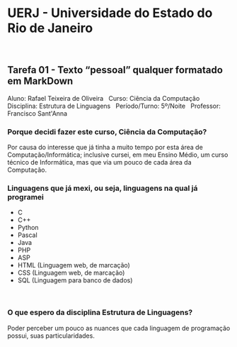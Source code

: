 # UERJ - Universidade do Estado do Rio de Janeiro
&nbsp;
## Tarefa 01 - Texto “pessoal” qualquer formatado em MarkDown

Aluno: Rafael Teixeira de Oliveira &nbsp;
Curso: Ciência da Computação &nbsp;
Disciplina: Estrutura de Linguagens &nbsp;
Período/Turno: 5º/Noite &nbsp;
Professor: Francisco Sant'Anna

### Porque decidi fazer este curso, Ciência da Computação?
Por causa do interesse que já tinha a muito tempo por esta área de Computação/Informática; inclusive cursei, em meu Ensino Médio, um curso técnico de Informática, mas que via um pouco de cada área da Computação.
&nbsp;
### Linguagens que já mexi, ou seja, linguagens na qual já programei
* C
* C++
* Python
* Pascal
* Java
* PHP
* ASP
* HTML (Linguagem web, de marcação)
* CSS (Linguagem web, de marcação)
* SQL (Linguagem para banco de dados)

&nbsp;
### O que espero da disciplina Estrutura de Linguagens?

Poder perceber um pouco as nuances que cada linguagem de programação possui, suas particularidades.
